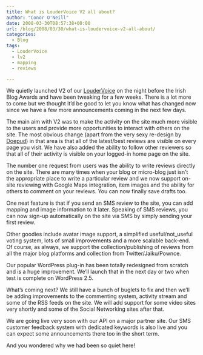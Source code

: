 ```yaml
---
title: What is LouderVoice V2 all about?
author: "Conor O'Neill"
date: 2008-03-30T08:57:38+00:00
url: /blog/2008/03/30/what-is-loudervoice-v2-all-about/
categories:
  - Blog
tags:
  - LouderVoice
  - lv2
  - mapping
  - reviews

---
```

We quietly launched V2 of our [LouderVoice][1] on the night before the Irish Blog Awards and have been tweaking for a few weeks. There is a lot more to come but we thought it&#8217;d be good to let you know what has changed now since we have a few more announcements coming in the next few days.

The main aim with V2 was to make the activity on the site much more visible to the users and provide more opportunities to interact with others on the site. The most obvious change (apart from the very sexy re-design by [Doepud][2]) in that area is that all of the latest/best reviews are visible on every page you visit. We have also added the ability to follow other reviewers so that all of their activity is visible on your logged-in home page on the site.

The number one request from users was the ability to write reviews directly on the site. There are many times when your blog or micro-blog just isn&#8217;t the appropriate place to write a particular review and we now support on-site reviewing with Google Maps integration, item images and the ability for others to comment on your reviews. You can now finally save drafts too.

One neat feature is that if you send an SMS review to the site, you can add mapping and image information to it later. Speaking of SMS reviews, you can now sign-up automatically on the site via SMS by simply sending your first review.

Other goodies include avatar image support, a simplified useful/not_useful voting system, lots of small improvements and a more scalable back-end. Of course, as always, we support the collection/publishing of reviews from all the major blog platforms and collection from Twitter/Jaiku/Pownce.

Our popular WordPress plug-in has been totally redesigned from scratch and is a huge improvement. We&#8217;ll launch that in the next day or two when test is complete on WordPress 2.5.

What&#8217;s coming next? We still have a bunch of buglets to fix and then we&#8217;ll be adding improvements to the commenting system, activity stream and some of the RSS feeds on the site. We will add support for some video sites very shortly and some of the Social Networking sites after that.

We are going live very soon with our API on a major partner site. Our SMS customer feedback system with dedicated keywords is also live and you can expect some announcements there too in the short term.

And you wondered why we had been so quiet here!

 [1]: https://loudervoice.com/
 [2]: http://doepud.co.uk/